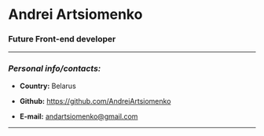 # Andrei Artsiomenko


### Future Front-end developer

---

### ***Personal info/contacts:***

- **Country:** Belarus

- **Github:** <https://github.com/AndreiArtsiomenko>

- **E-mail:** <andartsiomenko@gmail.com>

---
